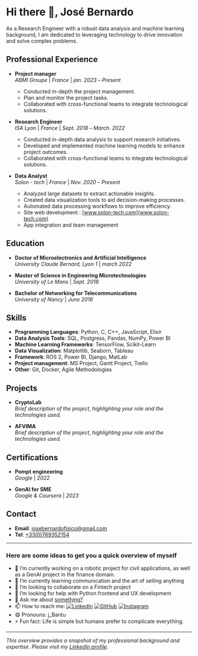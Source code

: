 # Hi there 👋, José Bernardo

As a Research Engineer with a robust data analysis and machine learning background, I am dedicated to leveraging technology to drive innovation and solve complex problems.

## Professional Experience
- **Project manager**  
  *ABMI Groupe* | *France* | *jan. 2023* – *Present*  
  - Conducted in-depth the project management.
  - Plan and monitor the project tasks.
  - Collaborated with cross-functional teams to integrate technological solutions.
    
- **Research Engineer**  
  *ISA Lyon* | *France* | *Sept. 2018* – *March. 2022*  
  - Conducted in-depth data analysis to support research initiatives.
  - Developed and implemented machine learning models to enhance project outcomes.
  - Collaborated with cross-functional teams to integrate technological solutions.

- **Data Analyst**  
  *Solon - tech* | *France* | *Nov. 2020* – *Present*  
  - Analyzed large datasets to extract actionable insights.
  - Created data visualization tools to aid decision-making processes.
  - Automated data processing workflows to improve efficiency.
  - Site web development : [www.solon-tech.com](www.solon-tech.com)
  - App integration and team management

## Education

- **Doctor of Microelectronics and Artificial Intelligence**  
  *University Claude Bernard, Lyon 1* | *march 2022*
  
- **Master of Science in Engineering Microtechnologies**  
  *University of Le Mans* | *Sept. 2018*

- **Bachelor of Networking for Telecommunications**  
  *University of Nancy* | *June 2016*

## Skills

- **Programming Languages**: Python, C, C++, JavaScript, Elixir
- **Data Analysis Tools**: SQL, Postgress, Pandas, NumPy, Power BI
- **Machine Learning Frameworks**: TensorFlow, Scikit-Learn
- **Data Visualization**: Matplotlib, Seaborn, Tableau
- **Framework**: ROS 2, Power BI, Django, MatLab
- **Project management**: MS Project, Gantt Project, Trello
- **Other**: Git, Docker, Agile Methodologies

## Projects

- **CryptoLab**  
  *Brief description of the project, highlighting your role and the technologies used.*

- **AFVIMA**  
  *Brief description of the project, highlighting your role and the technologies used.*

## Certifications

- **Pompt engineering**  
  *Google* | *2022*

- **GenAI for SME**  
 *Google & Coursera* | *2023*

## Contact

- **Email**: [josebernardofisico@gmail.com](mailto:josebernardofisico@gmail.com)
- **Tel**: [+33(0)769352154](+33769352154)
  
---

### Here are some ideas to get you a quick overview of myself

- 🔭 I’m currently working on a robotic project for civil applications, as well as a GenAI project in the finance domain.
- 🌱 I’m currently learning communication and the art of selling anything
- 👯 I’m looking to collaborate on a Fintech project
- 🤔 I’m looking for help with Python frontend and UX development
- 💬 Ask me about [something?](mailto:josebernardofisico@gmail.com)
- 📫 How to reach me: [![LinkedIn](https://img.shields.io/badge/LinkedIn-Connect-blue?style=flat-square&logo=linkedin)](https://www.linkedin.com/in/jose-bernardo-research-engineer/) [![GitHub](https://img.shields.io/badge/GitHub-Profile-black?style=flat-square&logo=github)](https://github.com/jbernardo6u) [![Instagram](https://img.shields.io/badge/Instagram-Follow-pink?style=flat-square&logo=instagram)](https://www.instagram.com/jb_bantu/)
- 😄 Pronouns: j_Bantu
- ⚡ Fun fact: Life is simple but humans prefer to complicate everything.
---  
*This overview provides a snapshot of my professional background and expertise. Please visit my [LinkedIn profile](https://www.linkedin.com/in/jose-bernardo-research-engineer/).*
